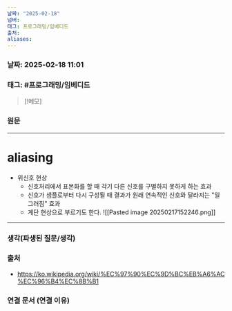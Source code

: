 ```yaml
---
날짜: "2025-02-18"
넘버: 
태그: 프로그래밍/임베디드
출처: 
aliases:
---
```

### 날짜:  2025-02-18 11:01

### 태그: #프로그래밍/임베디드 

>[!메모]
>

### 원문
---
# aliasing
- 위신호 현상
	- 신호처리에서 표본화를 할 때 각기 다른 신호를 구별하지 못하게 하는 효과
	- 신호가 샘플로부터 다시 구성될 때 결과가 원래 연속적인 신호와 달라지는 "일그러짐" 효과
	- 계단 현상으로 부르기도 한다.
![[Pasted image 20250217152246.png]]



---
### 생각(파생된 질문/생각)

### 출처
- https://ko.wikipedia.org/wiki/%EC%97%90%EC%9D%BC%EB%A6%AC%EC%96%B4%EC%8B%B1

### 연결 문서 (연결 이유)
